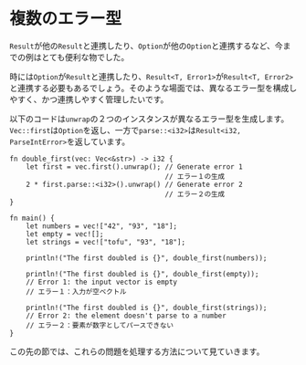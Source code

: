 # 複数のエラー型

<!--
The previous examples have always been very convenient; `Result`s interact
with other `Result`s and `Option`s interact with other `Option`s.
-->
`Result`が他の`Result`と連携したり、`Option`が他の`Option`と連携するなど、今までの例はとても便利な物でした。

<!--
Sometimes an `Option` needs to interact with a `Result`, or a
`Result<T, Error1>` needs to interact with a `Result<T, Error2>`. In those
cases, we want to manage our different error types in a way that makes them
composable and easy to interact with.
-->
時には`Option`が`Result`と連携したり、`Result<T, Error1>`が`Result<T, Error2>`と連携する必要もあるでしょう。そのような場面では、異なるエラー型を構成しやすく、かつ連携しやすく管理したいです。

<!--
In the following code, two instances of `unwrap` generate different error
types. `Vec::first` returns an `Option`, while `parse::<i32>` returns a
`Result<i32, ParseIntError>`:
-->
以下のコードは`unwrap`の２つのインスタンスが異なるエラー型を生成します。`Vec::first`は`Option`を返し、一方で`parse::<i32>`は`Result<i32, ParseIntError>`を返しています。

```rust,editable,ignore,mdbook-runnable
fn double_first(vec: Vec<&str>) -> i32 {
    let first = vec.first().unwrap(); // Generate error 1
                                      // エラー１の生成
    2 * first.parse::<i32>().unwrap() // Generate error 2
                                      // エラー２の生成
}

fn main() {
    let numbers = vec!["42", "93", "18"];
    let empty = vec![];
    let strings = vec!["tofu", "93", "18"];

    println!("The first doubled is {}", double_first(numbers));

    println!("The first doubled is {}", double_first(empty));
    // Error 1: the input vector is empty
    // エラー１：入力が空ベクトル

    println!("The first doubled is {}", double_first(strings));
    // Error 2: the element doesn't parse to a number
    // エラー２：要素が数字としてパースできない
}
```

<!--
Over the next sections, we'll see several strategies for handling these kind of problems.
-->
この先の節では、これらの問題を処理する方法について見ていきます。